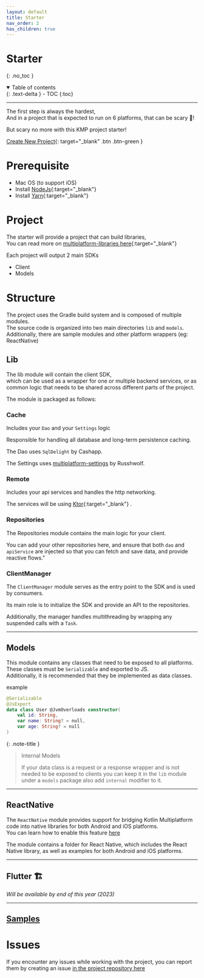 ```yaml
---
layout: default
title: Starter
nav_order: 2
has_children: true
---
```


# Starter

{: .no_toc }

<details open markdown="block">
  <summary>
    Table of contents
  </summary>
  {: .text-delta }
- TOC
{:toc}
</details>

---

The first step is always the hardest,<br>
And in a project that is expected to run on 6 platforms, that can be scary 😬!

But scary no more with this KMP project starter!

[Create New Project](https://kmp-starter.telereso.io/){: target="_blank" .btn .btn-green }

# Prerequisite

* Mac OS (to support iOS) 
* Install [NodeJs](https://nodejs.org/en/download){:target="_blank"}
* Install [Yarn](https://classic.yarnpkg.com/lang/en/docs/install/){:target="_blank"}

# Project

The starter will provide a project that can build libraries,
<br>
You can read more
on [multiplatform-libraries here](https://kotlinlang.org/docs/multiplatform.html#multiplatform-libraries){:target="_blank"}

Each project will output 2 main SDKs

* Client
* Models

# Structure

The project uses the Gradle build system and is composed of multiple modules. <br>
The source code is organized into two main directories `lib` and `models`. <br>
Additionally, there are sample modules and other platform wrappers (eg: ReactNative)

## Lib

The lib module will contain the client SDK, <br>
which can be used as a wrapper for one or multiple backend services, or as common logic that needs to be shared across different parts of the project. <br>

The module is packaged as follows:

### Cache

Includes your `Dao` and your `Settings` logic

Responsible for handling all database and long-term persistence caching.

The Dao uses `SqlDelight` by Cashapp.

The Settings uses [multiplatform-settings](https://github.com/russhwolf/multiplatform-settings) by Russhwolf.

### Remote

Includes your api services and handles the http networking.

The services will be using [Ktor](https://ktor.io){:target="_blank"} .

### Repositories

The Repositories module contains the main logic for your client.

You can add your other repositories here, and ensure that both `dao` and `apiService`
are injected so that you can fetch and save data, and provide reactive flows."

### ClientManager

The `ClientManager` module serves as the entry point to the SDK and is used by consumers.

Its main role is to initialize the SDK and provide an API to the repositories.

Additionally, the manager handles multithreading by wrapping any suspended calls with a `Task`.

---

## Models

This module contains any classes that need to be exposed to all platforms. These classes must be `Serializable` and exported to JS. <br>
Additionally, it is recommended that they be implemented as data classes.

example

```kotlin
@Serializable
@JsExport
data class User @JvmOverloads constructor(
    val id: String,
    var name: String? = null,
    var age: String? = null
)
```

{: .note-title }
> Internal Models
>
> If your data class is a request or a response wrapper and is not needed to be exposed to clients
> you can keep it in the `lib` module under a `models` package also add `internal` modifier to it.

---

## ReactNative

The `ReactNative` module provides support for bridging Kotlin Multiplatform code into native libraries for both Android and iOS platforms. <br>
You can learn how to enable this feature [here](../annotations/ReactNativeExport.html)

The module contains a folder for React Native, which includes the React Native library, as well as examples for both Android and iOS platforms.

---

## Flutter 🏗️

_Will be available by end of this year (2023)_

---

## [Samples](samples)

# Issues

If you encounter any issues while working with the project, you can report them by creating an issue [in the project repository here](https://github.com/telereso/kmp-core)